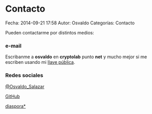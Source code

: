 Contacto
==================================

Fecha: 2014-09-21 17:58
Autor: Osvaldo
Categorías: Contacto

Pueden contactarme por distintos medios:

<!-- break -->

### e-mail

Escribanme a **osvaldo** en **cryptolab** punto **net** y mucho mejor si me escriben usando mi <a href="contacto/0x342E8CE1.asc">llave pública</a>.

### Redes sociales

<a href="http://twitter.com/osvaldo_salazar">@Osvaldo_Salazar</a>

<a href="http://github.com/ChicoXXX">GitHub</a>

<a href="https://poddery.com/people/77a27da593d0e844">diaspora*</a>

